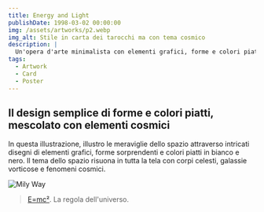 ```yaml
---
title: Energy and Light
publishDate: 1998-03-02 00:00:00
img: /assets/artworks/p2.webp
img_alt: Stile in carta dei tarocchi ma con tema cosmico 
description: |
  Un'opera d'arte minimalista con elementi grafici, forme e colori piatti; ispirata alla vastità e alla meraviglia dello spazio.
tags:
  - Artwork
  - Card
  - Poster
---
```


## Il design semplice di forme e colori piatti, mescolato con elementi cosmici

In questa illustrazione, illustro le meraviglie dello spazio attraverso intricati disegni di elementi grafici, forme sorprendenti e colori piatti in bianco e nero. Il tema dello spazio risuona in tutta la tela con corpi celesti, galassie vorticose e fenomeni cosmici.

<img src="https://cdn.wallpapersafari.com/37/65/Xrtzvn.jpg" alt="Mily Way">

> <a href="https://it.wikipedia.org/wiki/E%3Dmc%C2%B2">E=mc²</a>. La regola dell'universo.
